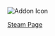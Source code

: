 ![Addon Icon](https://media.discordapp.net/attachments/293011429555044354/744596620447973396/ARCCW_KERKAS.jpg)

[Steam Page](https://steamcommunity.com/sharedfiles/filedetails/?id=2197441419&searchtext=)
